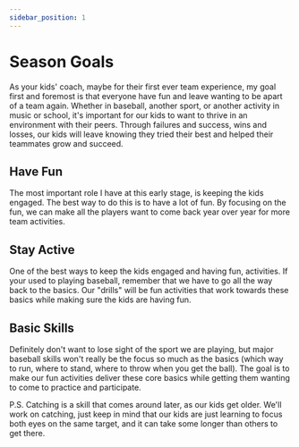```yaml
---
sidebar_position: 1
---
```


# Season Goals

As your kids' coach, maybe for their first ever team experience, my goal first and foremost is that everyone have fun and leave wanting to be apart of a team again.  Whether in baseball, another sport, or another activity in music or school, it's important for our kids to want to thrive in an environment with their peers.  Through failures and success, wins and losses, our kids will leave knowing they tried their best and helped their teammates grow and succeed.

## Have Fun

The most important role I have at this early stage, is keeping the kids engaged.  The best way to do this is to have a lot of fun.  By focusing on the fun, we can make all the players want to come back year over year for more team activities.

## Stay Active

One of the best ways to keep the kids engaged and having fun, activities.  If your used to playing baseball, remember that we have to go all the way back to the basics.  Our "drills" will be fun activities that work towards these basics while making sure the kids are having fun.

## Basic Skills

Definitely don't want to lose sight of the sport we are playing, but major baseball skills won't really be the focus so much as the basics (which way to run, where to stand, where to throw when you get the ball).  The goal is to make our fun activities deliver these core basics while getting them wanting to come to practice and participate.

P.S.  Catching is a skill that comes around later, as our kids get older.  We'll work on catching, just keep in mind that our kids are just learning to focus both eyes on the same target, and it can take some longer than others to get there.